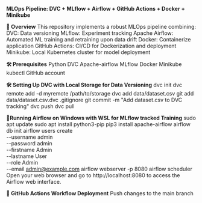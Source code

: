 ******MLOps Pipeline: DVC + MLflow + Airflow + GitHub Actions + Docker + Minikube******

****🚀 Overview****
This repository implements a robust MLOps pipeline combining:
DVC: Data versioning 
MLflow: Experiment tracking
Apache Airflow: Automated ML training and retraining upon data drift
Docker: Containerize application
GitHub Actions: CI/CD for Dockerization and deployment
Minikube: Local Kubernetes cluster for model deployment

****🛠️ Prerequisites****
Python
DVC
Apache-airflow
MLflow
Docker
Minikube
kubectl
GitHub account

**🛠️ Setting Up DVC with Local Storage for Data Versioning**
dvc init
dvc remote add -d myremote /path/to/storage
dvc add data/dataset.csv
git add data/dataset.csv.dvc .gitignore
git commit -m "Add dataset.csv to DVC tracking"
dvc push
dvc pull

**🐧Running Airflow on Windows with WSL for MLflow tracked Training**
sudo apt update
sudo apt install python3-pip
pip3 install apache-airflow
airflow db init
airflow users create \
    --username admin \
    --password admin \
    --firstname Admin \
    --lastname User \
    --role Admin \
    --email admin@example.com
airflow webserver -p 8080
airflow scheduler
Open your web browser and go to http://localhost:8080 to access the Airflow web interface.

**🚀 GitHub Actions Workflow Deployment**
Push changes to the main branch
